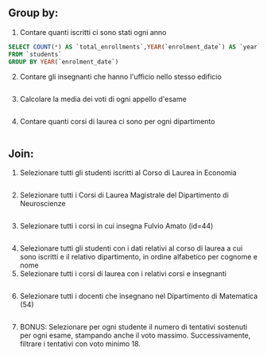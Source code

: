 ## Group by:

1. Contare quanti iscritti ci sono stati ogni anno 
```sql
SELECT COUNT(*) AS `total_enrollments`,YEAR(`enrolment_date`) AS `year` 
FROM `students`
GROUP BY YEAR(`enrolment_date`)
```
2. Contare gli insegnanti che hanno l'ufficio nello stesso edificio 
```sql
```
3. Calcolare la media dei voti di ogni appello d'esame 
```sql
```
4. Contare quanti corsi di laurea ci sono per ogni dipartimento
```sql
```

## Join:

1. Selezionare tutti gli studenti iscritti al Corso di Laurea in Economia
```sql
```
2. Selezionare tutti i Corsi di Laurea Magistrale del Dipartimento di Neuroscienze
```sql
```
3. Selezionare tutti i corsi in cui insegna Fulvio Amato (id=44)
```sql
``` 
4. Selezionare tutti gli studenti con i dati relativi al corso di laurea a cui sono iscritti e il relativo dipartimento, in ordine alfabetico per cognome e nome 
5. Selezionare tutti i corsi di laurea con i relativi corsi e insegnanti 
```sql
```
6. Selezionare tutti i docenti che insegnano nel Dipartimento di Matematica (54) 
```sql
```
7. BONUS: Selezionare per ogni studente il numero di tentativi sostenuti per ogni esame, stampando anche il voto massimo. Successivamente, filtrare i tentativi con voto minimo 18.
```sql
```
